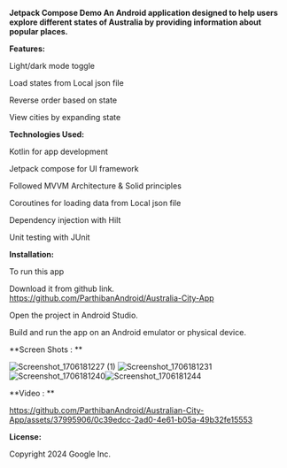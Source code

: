 **Jetpack Compose Demo
An Android application designed to help users explore different states of Australia by providing information about popular places.**

**Features:**

Light/dark mode toggle

Load states from Local json file

Reverse order based on state

View cities by expanding state

**Technologies Used:**

Kotlin for app development

Jetpack compose for UI framework

Followed MVVM Architecture & Solid principles

Coroutines for loading data from Local json file

Dependency injection with Hilt

Unit testing with JUnit

**Installation:**

To run this app

Download it from github link.
https://github.com/ParthibanAndroid/Australia-City-App

Open the project in Android Studio.

Build and run the app on an Android emulator or physical device.

**Screen Shots : **

![Screenshot_1706181227 (1)](https://github.com/ParthibanAndroid/Australian-City-App/assets/37995906/d4c8bcdc-355a-45a7-afc2-942804dfc241)
![Screenshot_1706181231](https://github.com/ParthibanAndroid/Australian-City-App/assets/37995906/99889730-b3c7-464f-bf7f-a4c8ab1de284)![Screenshot_1706181240](https://github.com/ParthibanAndroid/Australian-City-App/assets/37995906/6199bacf-1ab6-4ec9-b1b1-343ed7edea03)![Screenshot_1706181244](https://github.com/ParthibanAndroid/Australian-City-App/assets/37995906/e14ebc70-25fb-470e-a01f-f2f1e27e329b)

**Video : **

https://github.com/ParthibanAndroid/Australian-City-App/assets/37995906/0c39edcc-2ad0-4e61-b05a-49b32fe15553

**License:**

Copyright 2024 Google Inc.
